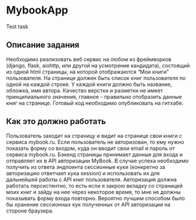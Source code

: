 # MybookApp
Test task

## Описание задания
Необходимо реализовать веб сервис на любом из фреймворков (django, flask, aiohttp, или другой на усмотрение кандидата),
состоящий из одной html страницы, на которой отображаются “Мои книги” пользователя. На странице должен быть список книг 
пользователя по одной на каждой строке. У каждой книги должно быть название, обложка, имя автора. Качество верстки и 
разметки не имеет принципиального значения, главное - правильно отобразить данные книг на странице.
Готовый код необходимо опубликовать на гитхабе.

## Как это должно работать
Пользователь заходит на страницу и видит на странице свои книги с сервиса mybook.ru. Если пользователь не авторизован,
то ему нужно показать форму со входом, куда он вводит свои email и пароль от сервиса mybook.ru. Бэкенд страницы принимает 
данные для входа и отправляет их в API авторизации MyBook. В случае успеха необходимо получить из ответа эндпоинта 
сессионные куки (конкретно за авторизацию ответчает кука session) и использовать их для дальнейшей работы с API книг 
пользователя. Авторизация должна работать персистентно, то есть если я закрою вкладку со страницей моих книг и зайду на 
нее через некоторое время, то мне не должны показывать форму входа повторно. Вероятно лучшим способом было бы хранение 
сессионных кук полученных от API авторизации на стороне браузера.
